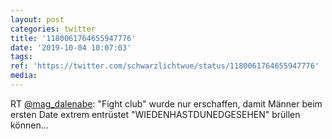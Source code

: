 ```yaml
---
layout: post
categories: twitter
title: '1180061764655947776'
date: '2019-10-04 10:07:03'
tags: 
ref: 'https://twitter.com/schwarzlichtwue/status/1180061764655947776'
media:
---
```

RT [@mag_dalenabe](https://twitter.com/mag_dalenabe): "Fight club" wurde nur erschaffen, damit Männer beim ersten Date extrem entrüstet "WIEDENHASTDUNEDGESEHEN" brüllen können… 

